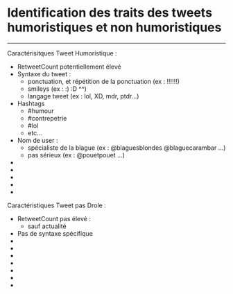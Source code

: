 # Identification des traits des tweets humoristiques et non humoristiques
---------


Caractérisitques Tweet Humoristique : 
* RetweetCount potentiellement élevé
* Syntaxe du tweet :
	* ponctuation, et répétition de la ponctuation (ex : !!!!!!) 
	* smileys (ex : :) :D ^^)
	* langage tweet (ex : lol, XD, mdr, ptdr...)
* Hashtags
	* #humour
	* #contrepetrie
	* #lol
	* etc...
* Nom de user :
	* spécialiste de la blague (ex : @blaguesblondes @blaguecarambar ...)
	* pas sérieux (ex : @pouetpouet ...)
* 
* 
* 
* 
* 



Caractéristiques Tweet pas Drole :
* RetweetCount pas élevé :
	* sauf actualité
* Pas de syntaxe spécifique
* 
* 
* 
* 
* 
* 
* 


